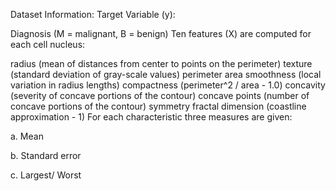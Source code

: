 Dataset Information:
Target Variable (y):

Diagnosis (M = malignant, B = benign)
Ten features (X) are computed for each cell nucleus:

radius (mean of distances from center to points on the perimeter)
texture (standard deviation of gray-scale values)
perimeter
area
smoothness (local variation in radius lengths)
compactness (perimeter^2 / area - 1.0)
concavity (severity of concave portions of the contour)
concave points (number of concave portions of the contour)
symmetry
fractal dimension (coastline approximation - 1)
For each characteristic three measures are given:

a. Mean

b. Standard error

c. Largest/ Worst
